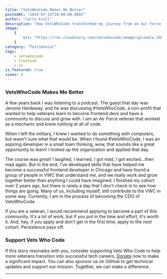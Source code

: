 ```yaml
---
title: "VetsWhoCode Makes Me Better"
postedAt: "2019-07-15T10:00:00.000Z"
author: "Carla Kroll"
description: "How VetsWhoCode transformed my journey from an Air Force mechanic to a successful frontend developer."
image:
    {
        src: "https://res.cloudinary.com/vetswhocode/image/upload/w_1000,ar_16:9,c_fill,g_auto,e_sharpen/v1721218265/carla-kroll_mojy9c.jpg",
    }
category: "Testimonial"
tags:
    - vetswhocode
    - frontend
    - ux
is_featured: true
views: 0
---
```


### VetsWhoCode Makes Me Better

A few years back I was listening to a podcast. The guest that day was Jerome Hardaway, and he was discussing #VetsWhoCode, a non-profit that wanted to help veterans learn to become frontend devs and have a community to discuss and grow with. I am an Air Force veteran that worked as a mechanic and knew nothing at all of code.

When I left the military, I knew I wanted to do something with computers, but wasn't sure what that would be. When I found #VetsWhoCode, I was an aspiring developer in a small town thinking, wow, that sounds like a great opportunity to learn! I looked up the organization and applied that day.

The course was great! I laughed, I learned, I got mad, I got excited...then mad again. But in the end, I've developed skills that have helped me become a successful frontend developer in Chicago and have found a group of people in VWC that understand me, and we really work and grow together better than anything I could have imagined. I finished my cohort over 2 years ago, but there is rarely a day that I don't check in to see how things are going. Many of us, including myself, still contribute to the VWC in some way. Currently, I am in the process of becoming the CDO of VetsWhoCode.

If you are a veteran, I would recommend applying to become a part of this community. It's a lot of work, but if you put in the time and effort, it's worth it. And, hey, if you apply and don't get in the first time, apply to the next cohort. Persistence pays off.

### Support Vets Who Code

If this story resonates with you, consider supporting Vets Who Code to help more veterans transition into successful tech careers. [Donate](https://vetswhocode.io/donate) now to make a significant impact. You can also sponsor us on GitHub to get technical updates and support our mission. Together, we can make a difference.

---